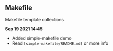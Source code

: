 ## Makefile
Makefile template collections

**Sep 19 2021 14:45**
- Added simple-makefile demo
- Read ```[simple-makefile/README.md]``` or more info

